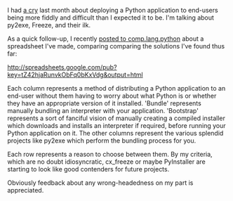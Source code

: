 <!--
.. title: Comparing methods of deploying Python applications
.. slug: comparing-methods-of-deploying-python-applications
.. date: 2009-11-12 12:18:19-06:00
.. tags: geek,software,python
-->


I had [a cry](/posts/2009/9/28/python-deployment-sucks.html) last month about
deploying a Python application to end-users being more fiddly and difficult
than I expected it to be. I'm talking about py2exe, Freeze, and their ilk.

As a quick follow-up, I recently [posted to
comp.lang.python](http://groups.google.com/group/comp.lang.python/browse_thread/thread/5abb44388a28ce25/8ce490b3587719e4?lnk=gst&q=directory+python+installed&pli=1)
about a spreadsheet I've made, comparing comparing the solutions I've
found thus far:

<http://spreadsheets.google.com/pub?key=tZ42hjaRunvkObFq0bKxVdg&output=html>

Each column represents a method of distributing a Python application to
an end-user without them having to worry about what Python is or whether
they have an appropriate version of it installed. 'Bundle' represents
manually bundling an interpreter with your application. 'Bootstrap'
represents a sort of fanciful vision of manually creating a compiled
installer which downloads and installs an interpreter if required,
before running your Python application on it. The other columns
represent the various splendid projects like py2exe which perform the
bundling process for you.

Each row represents a reason to choose between them. By my criteria,
which are no doubt idiosyncratic, cx\_freeze or maybe PyInstaller are
starting to look like good contenders for future projects.

Obviously feedback about any wrong-headedness on my part is appreciated.
